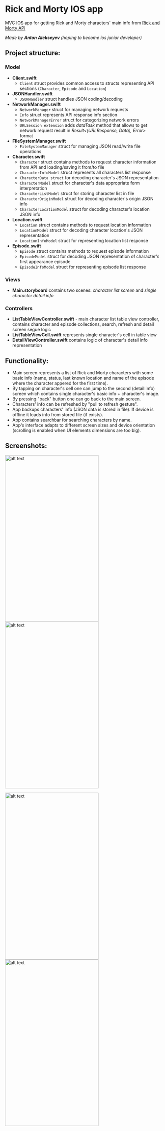 Rick and Morty IOS app
=====================

MVC IOS app for getting Rick and Morty characters' main info from [Rick and Morty API](https://rickandmortyapi.com/documentation) 

_Made by_ ***Anton Alekseyev*** _(hoping to become ios junior developer)_

## Project structure:
### Model
* **Client.swift**
  * `Client` struct provides common access to structs representing API sections (`Character`, `Episode` and `Location`)
* **JSONHandler.swift**
  * `JSONHandler` struct handles JSON coding/decoding
* **NetworkManager.swift**
  * `NetworkManager` struct for managing network requests 
  * `Info` struct represents API response info section
  * `NetworkManagerError` struct for categorizing network errors
  * `URLSession extension` adds _dataTask_ method that allows to get network request result in _Result<(URLResponse, Data), Error>_ format
* **FileSystemManager.swift**
  * `FileSystemManager` struct for managing JSON read/write file operations
* **Character.swift**
  * `Character` struct contains methods to request character information from API and loading/saving it from/to file
  * `CharacterInfoModel` struct represents all characters list response
  * `CharacterData struct` for decoding character's JSON representation
  * `CharacterModel` struct for character's data appropriate form interpretation
  * `CharacterListModel` struct for storing character list in file
  * `CharacterOriginModel` struct for decoding character's origin JSON info
  * `CharacterLocationModel` struct for decoding character's location JSON info
* **Location.swift**
  * `Location` struct contains methods to request location information 
  * `LocationModel` struct for decoding character location's JSON representation
  * `LocationInfoModel` struct for representing location list response
* **Episode.swift**
  * `Episode` struct contains methods to request episode information
  * `EpisodeModel` struct for decoding JSON representation of character's first appearance episode
  * `EpisodeInfoModel` struct for representing episode list response


### Views
* **Main.storyboard** contains two scenes: _character list screen_ and _single character detail info_ 

### Controllers
* **ListTableViewController.swift** - main character list table view controller, contains character and episode collections, search, 
    refresh and detail screen segue logic
* **ListTableViewCell.swift** represents single character's cell in table view
* **DetailViewController.swift** contains logic of character's detail info representation

## Functionality:
* Main screen represents a list of Rick and Morty characters with some basic info (name, status, 
  last known location and name of the episode where the character appered for the first time). 
* By tapping on character's cell one can jump to the second (detail info) screen which contains single character's basic info + character's image. 
* By pressing "back" button one can go back to the main screen.
* Characters' info can be refreshed by "pull to refresh gesture".
* App backups characters' info (JSON data is stored in file). If device is offline it loads info from stored file (if exists). 
* App contains searchbar for searching characters by name. 
* App's interface adapts to different screen sizes and device orientation (scrolling is enabled when UI elements dimensions are too big).

## Screenshots:
<img src="https://sun9-27.userapi.com/impf/hB6J63OpbGVVMnr4NB2R0rauPSXHKjgFBQYU8Q/DpRN_dvfat0.jpg?size=607x1080&quality=96&sign=c64531a2edcfdc021a262ba864d8f672&type=album" 
alt="alt text" width="304" height="540">    <img src="https://sun9-47.userapi.com/impf/Mn60RDxYKQ5hVDHk1fBJZPP2f1OPCp8FKZGkig/72Wf4-DKlws.jpg?size=607x1080&quality=96&sign=b166b357c1109a140e23adc1b79c4172&type=album" 
alt="alt text" width="304" height="540">

<img src="https://sun9-71.userapi.com/impf/fu7897Sww7q_EyoXKHG07YG5ffuFujWiB0ynrQ/Xx3hNO2ImC4.jpg?size=607x1080&quality=96&sign=e22fc9151ce01ac77e8431d3a307195b&type=album" alt="alt text" width="304" height="540">  <img src="https://sun9-11.userapi.com/impf/DilWTYzZvHIe_hzTz3GBr-WP6XAnD6Vx73kYDg/MhLKNOVnMMU.jpg?size=607x1080&quality=96&sign=97724853f9bafa702e1149036125e03f&type=album" 
alt="alt text" width="304" height="540">
